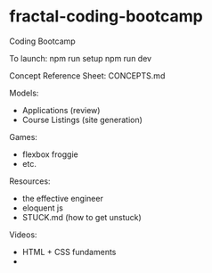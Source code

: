 # fractal-coding-bootcamp

Coding Bootcamp

To launch:
npm run setup
npm run dev


Concept Reference Sheet:
CONCEPTS.md


Models:
- Applications (review) 
- Course Listings (site generation)

Games:
- flexbox froggie
- etc. 

Resources:
- the effective engineer
- eloquent js
- STUCK.md (how to get unstuck) 

Videos:
- HTML + CSS fundaments
- 
